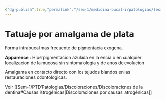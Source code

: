 ```yaml
---
{"dg-publish":true,"permalink":"/sem-1/medicina-bucal-i/patologias/lesiones/lesiones-por-agentes-quimicos/discromias-de-la-mucosa-oral-por-pigmentacion-exogena/"}
---
```



# Tatuaje por amalgama de plata

Forma intrabucal mas frecuente de pigmentacia exogena.

**Apparence** : Hiperpigmentacion azulada en la encia o en cualquier localizacion de la mucosa sin sintomatologia y de anos de evolucion

Amalgama en contacto directo con los tejudos blandos en las restauraciones odontologicas.

Voir [[Sem-1/PTD/Patologias/Discoloraciones/Discoloraciones de la dentina#Causas iatrogénicas\|Discoloraciones por causas latrogénicas]]
